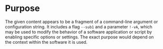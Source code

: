 # Purpose
The given content appears to be a fragment of a command-line argument or configuration string. It includes a flag `--sub1` and a parameter `!-vA`, which may be used to modify the behavior of a software application or script by enabling specific options or settings. The exact purpose would depend on the context within the software it is used.
